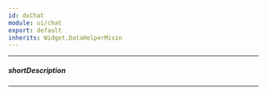 ```yaml
---
id: dxChat
module: ui/chat
export: default
inherits: Widget,DataHelperMixin
---
```

---
##### shortDescription
<!-- Description goes here -->

---
<!-- Description goes here -->
